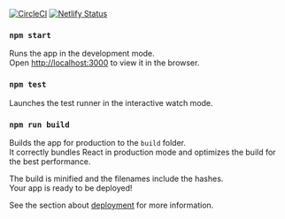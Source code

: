 [![CircleCI](https://circleci.com/gh/frutuozo29/marvel-characters-app/tree/master.svg?style=svg)](https://circleci.com/gh/frutuozo29/marvel-characters-app/tree/master)  [![Netlify Status](https://api.netlify.com/api/v1/badges/f0e54f13-4000-4720-8007-56c7901e65e0/deploy-status)](https://app.netlify.com/sites/marvel-characters-app/deploys)

### `npm start`

Runs the app in the development mode.<br>
Open [http://localhost:3000](http://localhost:3000) to view it in the browser.

### `npm test`

Launches the test runner in the interactive watch mode.<br>

### `npm run build`

Builds the app for production to the `build` folder.<br>
It correctly bundles React in production mode and optimizes the build for the best performance.

The build is minified and the filenames include the hashes.<br>
Your app is ready to be deployed!

See the section about [deployment](https://facebook.github.io/create-react-app/docs/deployment) for more information.
